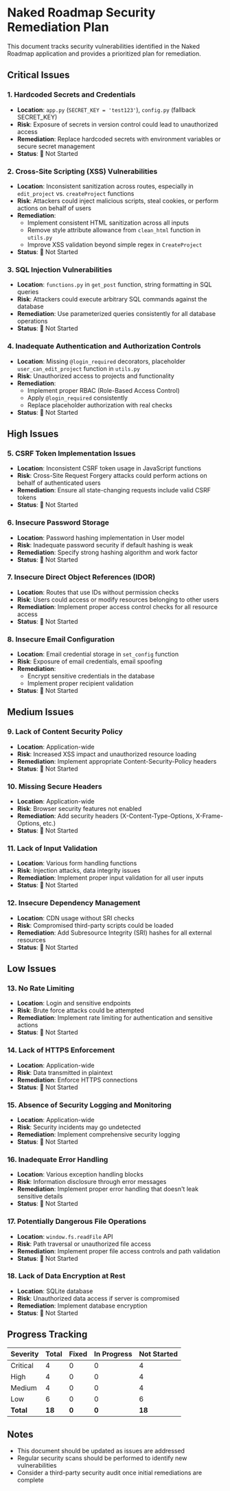 # Naked Roadmap Security Remediation Plan

This document tracks security vulnerabilities identified in the Naked Roadmap application and provides a prioritized plan for remediation.

## Critical Issues

### 1. Hardcoded Secrets and Credentials
- **Location**: `app.py` (`SECRET_KEY = 'test123'`), `config.py` (fallback SECRET_KEY)
- **Risk**: Exposure of secrets in version control could lead to unauthorized access
- **Remediation**: Replace hardcoded secrets with environment variables or secure secret management
- **Status**: 🔴 Not Started

### 2. Cross-Site Scripting (XSS) Vulnerabilities
- **Location**: Inconsistent sanitization across routes, especially in `edit_project` vs. `createProject` functions
- **Risk**: Attackers could inject malicious scripts, steal cookies, or perform actions on behalf of users
- **Remediation**: 
  - Implement consistent HTML sanitization across all inputs
  - Remove style attribute allowance from `clean_html` function in `utils.py`
  - Improve XSS validation beyond simple regex in `CreateProject`
- **Status**: 🔴 Not Started

### 3. SQL Injection Vulnerabilities
- **Location**: `functions.py` in `get_post` function, string formatting in SQL queries
- **Risk**: Attackers could execute arbitrary SQL commands against the database
- **Remediation**: Use parameterized queries consistently for all database operations
- **Status**: 🔴 Not Started

### 4. Inadequate Authentication and Authorization Controls
- **Location**: Missing `@login_required` decorators, placeholder `user_can_edit_project` function in `utils.py`
- **Risk**: Unauthorized access to projects and functionality
- **Remediation**: 
  - Implement proper RBAC (Role-Based Access Control)
  - Apply `@login_required` consistently
  - Replace placeholder authorization with real checks
- **Status**: 🔴 Not Started

## High Issues

### 5. CSRF Token Implementation Issues
- **Location**: Inconsistent CSRF token usage in JavaScript functions
- **Risk**: Cross-Site Request Forgery attacks could perform actions on behalf of authenticated users
- **Remediation**: Ensure all state-changing requests include valid CSRF tokens
- **Status**: 🔴 Not Started

### 6. Insecure Password Storage
- **Location**: Password hashing implementation in User model
- **Risk**: Inadequate password security if default hashing is weak
- **Remediation**: Specify strong hashing algorithm and work factor
- **Status**: 🔴 Not Started

### 7. Insecure Direct Object References (IDOR)
- **Location**: Routes that use IDs without permission checks
- **Risk**: Users could access or modify resources belonging to other users
- **Remediation**: Implement proper access control checks for all resource access
- **Status**: 🔴 Not Started

### 8. Insecure Email Configuration
- **Location**: Email credential storage in `set_config` function
- **Risk**: Exposure of email credentials, email spoofing
- **Remediation**: 
  - Encrypt sensitive credentials in the database
  - Implement proper recipient validation
- **Status**: 🔴 Not Started

## Medium Issues

### 9. Lack of Content Security Policy
- **Location**: Application-wide
- **Risk**: Increased XSS impact and unauthorized resource loading
- **Remediation**: Implement appropriate Content-Security-Policy headers
- **Status**: 🔴 Not Started

### 10. Missing Secure Headers
- **Location**: Application-wide
- **Risk**: Browser security features not enabled
- **Remediation**: Add security headers (X-Content-Type-Options, X-Frame-Options, etc.)
- **Status**: 🔴 Not Started

### 11. Lack of Input Validation
- **Location**: Various form handling functions
- **Risk**: Injection attacks, data integrity issues
- **Remediation**: Implement proper input validation for all user inputs
- **Status**: 🔴 Not Started

### 12. Insecure Dependency Management
- **Location**: CDN usage without SRI checks
- **Risk**: Compromised third-party scripts could be loaded
- **Remediation**: Add Subresource Integrity (SRI) hashes for all external resources
- **Status**: 🔴 Not Started

## Low Issues

### 13. No Rate Limiting
- **Location**: Login and sensitive endpoints
- **Risk**: Brute force attacks could be attempted
- **Remediation**: Implement rate limiting for authentication and sensitive actions
- **Status**: 🔴 Not Started

### 14. Lack of HTTPS Enforcement
- **Location**: Application-wide
- **Risk**: Data transmitted in plaintext
- **Remediation**: Enforce HTTPS connections
- **Status**: 🔴 Not Started

### 15. Absence of Security Logging and Monitoring
- **Location**: Application-wide
- **Risk**: Security incidents may go undetected
- **Remediation**: Implement comprehensive security logging
- **Status**: 🔴 Not Started

### 16. Inadequate Error Handling
- **Location**: Various exception handling blocks
- **Risk**: Information disclosure through error messages
- **Remediation**: Implement proper error handling that doesn't leak sensitive details
- **Status**: 🔴 Not Started

### 17. Potentially Dangerous File Operations
- **Location**: `window.fs.readFile` API
- **Risk**: Path traversal or unauthorized file access
- **Remediation**: Implement proper file access controls and path validation
- **Status**: 🔴 Not Started

### 18. Lack of Data Encryption at Rest
- **Location**: SQLite database
- **Risk**: Unauthorized data access if server is compromised
- **Remediation**: Implement database encryption
- **Status**: 🔴 Not Started

## Progress Tracking

| Severity | Total | Fixed | In Progress | Not Started |
|----------|-------|-------|-------------|-------------|
| Critical | 4     | 0     | 0           | 4           |
| High     | 4     | 0     | 0           | 4           |
| Medium   | 4     | 0     | 0           | 4           |
| Low      | 6     | 0     | 0           | 6           |
| **Total**| **18**| **0** | **0**       | **18**      |

## Notes

- This document should be updated as issues are addressed
- Regular security scans should be performed to identify new vulnerabilities
- Consider a third-party security audit once initial remediations are complete